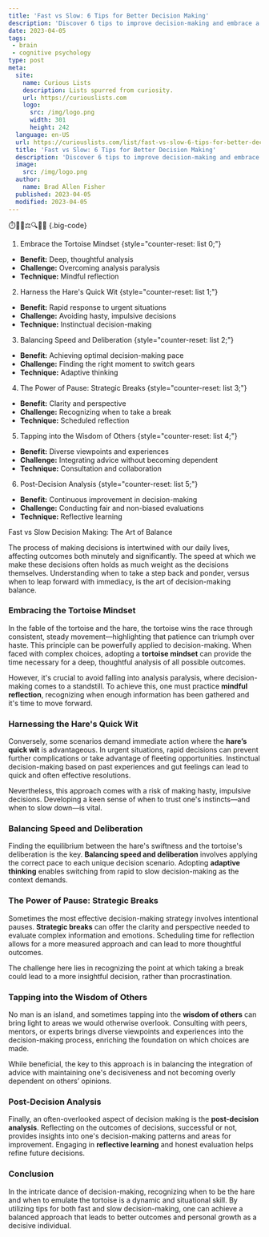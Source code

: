 ```yaml
---
title: 'Fast vs Slow: 6 Tips for Better Decision Making'
description: 'Discover 6 tips to improve decision-making and embrace a curious mindset. Learn how to weigh options effectively for faster, better outcomes.'
date: 2023-04-05
tags:
 - brain
 - cognitive psychology
type: post
meta:
  site:
    name: Curious Lists
    description: Lists spurred from curiosity.
    url: https://curiouslists.com
    logo:
      src: /img/logo.png
      width: 301
      height: 242
  language: en-US
  url: https://curiouslists.com/list/fast-vs-slow-6-tips-for-better-decision-making
  title: 'Fast vs Slow: 6 Tips for Better Decision Making'
  description: 'Discover 6 tips to improve decision-making and embrace a curious mindset. Learn how to weigh options effectively for faster, better outcomes.'
  image:
    src: /img/logo.png
  author:
    name: Brad Allen Fisher
  published: 2023-04-05
  modified: 2023-04-05
---
```



⏱️🎲🧠⚖️🔍🐢💭 {.big-code}

1. Embrace the Tortoise Mindset {style="counter-reset: list 0;"}
  - **Benefit:** Deep, thoughtful analysis
  - **Challenge:** Overcoming analysis paralysis
  - **Technique:** Mindful reflection

2. Harness the Hare's Quick Wit {style="counter-reset: list 1;"}
  - **Benefit:** Rapid response to urgent situations
  - **Challenge:** Avoiding hasty, impulsive decisions
  - **Technique:** Instinctual decision-making

3. Balancing Speed and Deliberation {style="counter-reset: list 2;"}
  - **Benefit:** Achieving optimal decision-making pace
  - **Challenge:** Finding the right moment to switch gears
  - **Technique:** Adaptive thinking

4. The Power of Pause: Strategic Breaks {style="counter-reset: list 3;"}
  - **Benefit:** Clarity and perspective
  - **Challenge:** Recognizing when to take a break
  - **Technique:** Scheduled reflection

5. Tapping into the Wisdom of Others {style="counter-reset: list 4;"}
  - **Benefit:** Diverse viewpoints and experiences
  - **Challenge:** Integrating advice without becoming dependent
  - **Technique:** Consultation and collaboration

6. Post-Decision Analysis {style="counter-reset: list 5;"}
  - **Benefit:** Continuous improvement in decision-making
  - **Challenge:** Conducting fair and non-biased evaluations
  - **Technique:** Reflective learning


Fast vs Slow Decision Making: The Art of Balance

The process of making decisions is intertwined with our daily lives, affecting outcomes both minutely and significantly. The speed at which we make these decisions often holds as much weight as the decisions themselves. Understanding when to take a step back and ponder, versus when to leap forward with immediacy, is the art of decision-making balance. 

### Embracing the Tortoise Mindset

In the fable of the tortoise and the hare, the tortoise wins the race through consistent, steady movement—highlighting that patience can triumph over haste. This principle can be powerfully applied to decision-making. When faced with complex choices, adopting a **tortoise mindset** can provide the time necessary for a deep, thoughtful analysis of all possible outcomes.

However, it's crucial to avoid falling into analysis paralysis, where decision-making comes to a standstill. To achieve this, one must practice **mindful reflection**, recognizing when enough information has been gathered and it's time to move forward.

### Harnessing the Hare's Quick Wit

Conversely, some scenarios demand immediate action where the **hare’s quick wit** is advantageous. In urgent situations, rapid decisions can prevent further complications or take advantage of fleeting opportunities. Instinctual decision-making based on past experiences and gut feelings can lead to quick and often effective resolutions.

Nevertheless, this approach comes with a risk of making hasty, impulsive decisions. Developing a keen sense of when to trust one's instincts—and when to slow down—is vital.

### Balancing Speed and Deliberation

Finding the equilibrium between the hare's swiftness and the tortoise's deliberation is the key. **Balancing speed and deliberation** involves applying the correct pace to each unique decision scenario. Adopting **adaptive thinking** enables switching from rapid to slow decision-making as the context demands.

### The Power of Pause: Strategic Breaks

Sometimes the most effective decision-making strategy involves intentional pauses. **Strategic breaks** can offer the clarity and perspective needed to evaluate complex information and emotions. Scheduling time for reflection allows for a more measured approach and can lead to more thoughtful outcomes.

The challenge here lies in recognizing the point at which taking a break could lead to a more insightful decision, rather than procrastination.

### Tapping into the Wisdom of Others 

No man is an island, and sometimes tapping into the **wisdom of others** can bring light to areas we would otherwise overlook. Consulting with peers, mentors, or experts brings diverse viewpoints and experiences into the decision-making process, enriching the foundation on which choices are made.

While beneficial, the key to this approach is in balancing the integration of advice with maintaining one's decisiveness and not becoming overly dependent on others’ opinions.

### Post-Decision Analysis

Finally, an often-overlooked aspect of decision making is the **post-decision analysis**. Reflecting on the outcomes of decisions, successful or not, provides insights into one's decision-making patterns and areas for improvement. Engaging in **reflective learning** and honest evaluation helps refine future decisions.

### Conclusion

In the intricate dance of decision-making, recognizing when to be the hare and when to emulate the tortoise is a dynamic and situational skill. By utilizing tips for both fast and slow decision-making, one can achieve a balanced approach that leads to better outcomes and personal growth as a decisive individual.